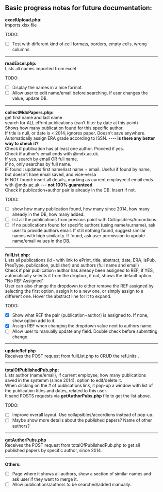 Basic progress notes for future documentation:
---------------------
**excelUpload.php:**  
Imports xlsx file  

TODO:  
- [ ] Test with different kind of cell formats, borders, empty cells, wrong columns.  
---------------------
**readExcel.php:**  
Lists all names imported from excel  

TODO:  
- [ ] Display the names in a nice format.  
- [ ] Allow user to edit name/email before searching. If user changes the value, update DB.  
---------------------
**collectMdxPapers.php:**  
get first name and last name  
search for ALL ePrint publications (can't filter by date at this point)  
Shows how many publication found for this specific author.  
If title is null, or date is < 2014, ignores paper. Doesn't save anywhere.  
Automatically assign ERA grade according to ISSN. ---- **is there any better way to check it?**  
Check if publication has at least one author. Proceed if yes.  
Check if author's email ends with @mdx.ac.uk.  
If yes, search by email OR full name.  
if no, only searches by full name.  
IF found    : updates first name/last name + email. Useful if found by name, but doesn't have email saved, and vice-versa  
IF NOT found: insert all details, marking as current employee if email ends with @mdx.ac.uk --- **not 100% guaranteed**.  
Check if publication+author pair is already in the DB. Insert if not.

TODO:  
- [ ] show how many publication found, how many since 2014, how many already in the DB, how many added.  
- [ ] list all the publications from previous point with Collapsibles/Accordions.  
- [ ] if no publications found for specific authors (using name/surname), ask user to provide authors email. If still nothing found, suggest similar names with high similarity. If found, ask user permission to update name/email values in the DB.  

---------------------
**fullList.php:**  
Lists all publications (id - with link to ePrint, title, abstract, date, ERA, isPub, PresType, publication, publisher) and authors (full name and email)  
Check if pair publication+author has already been assigned to REF, if YES, automatically selects it from the dropbox, if not, shows the default option "No REF Assigned"  
User can also change the dropdown to either remove the REF assigned by selecting the first option, assign it to a new one, or simply assign to a different one.
Hover the abstract line for it to expand.  

TODO:  
- [x] Show what REF the pair (publication+author) is assigned to. If none, show option add to it.  
- [x] Assign REF when changing the dropdown value next to authors name.  
- [ ] Allow user to manually update any field. Double check before submitting change.  

---------------------
**updateRef.php**  
Receives the POST request from fullList.php to CRUD the refUnits .  

---------------------
**totalOfPublishedPub.php:**  
Lists author (name/email), if current employee, how many publications saved in the systemm (since 2014), option to edit/delete it.  
When clicking on the # of publications link, it pop-up a window with list of the publication titles and dates, related to this user.  
It send POSTS requests via **getAuthorPubs.php** file to get the list above.  

TODO:  
- [ ] Improve overall layout. Use collapsibles/accordions instead of pop-up.  
- [ ] Maybe show more details about the published papers? Name of other authors?  

---------------------
**getAuthorPubs.php**  
Receives the POST request from totalOfPublishedPub.php to get all published papers by specific author, since 2014.  

---------------------
**Others:**
- [ ] Page where it shows all authors, show a section of similar names and ask user if they want to merge it.  
- [ ] Allow publications/authors to be searched/added manually.  
